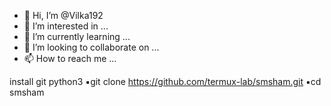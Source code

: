 - 👋 Hi, I’m @Vilka192
- 👀 I’m interested in ...
- 🌱 I’m currently learning ...
- 💞️ I’m looking to collaborate on ...
- 📫 How to reach me ...

<!---
Vilka192/Vilka192 is a ✨ special ✨ repository because its `README.md` (this file) appears on your GitHub profile.
You can click the Preview link to take a look at your changes.
--->
 install git python3
▪️git clone https://github.com/termux-lab/smsham.git 
▪️cd smsham


